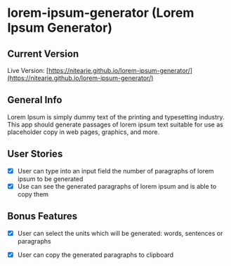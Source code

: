 # lorem-ipsum-generator (Lorem Ipsum Generator)

## Current Version

Live Version: [https://nitearie.github.io/lorem-ipsum-generator/](https://nitearie.github.io/lorem-ipsum-generator/)

## General Info

Lorem Ipsum is simply dummy text of the printing and typesetting industry. This app should generate passages of lorem ipsum text suitable for use as placeholder copy in web pages, graphics, and more.

## User Stories

* [X] User can type into an input field the number of paragraphs of lorem ipsum to be generated
* [X] Use can see the generated paragraphs of lorem ipsum and is able to copy them

## Bonus Features

* [X] User can select the units which will be generated: words, sentences or paragraphs
* [X] User can copy the generated paragraphs to clipboard

